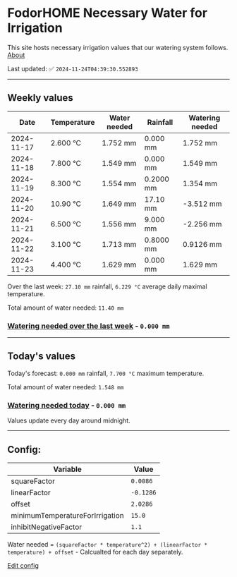 # FodorHOME Necessary Water for Irrigation

This site hosts necessary irrigation values that our watering system follows. [About](https://github.com/redyau/irrigation)

Last updated: ✅ `2024-11-24T04:39:30.552893`

---

## Weekly values

| Date | Temperature | Water needed | Rainfall | Watering needed |
|-----|-----|-----|-----|-----|
| 2024-11-17 | 2.600 °C | 1.752 mm | 0.000 mm | 1.752 mm |
| 2024-11-18 | 7.800 °C | 1.549 mm | 0.000 mm | 1.549 mm |
| 2024-11-19 | 8.300 °C | 1.554 mm | 0.2000 mm | 1.354 mm |
| 2024-11-20 | 10.90 °C | 1.649 mm | 17.10 mm | -3.512 mm |
| 2024-11-21 | 6.500 °C | 1.556 mm | 9.000 mm | -2.256 mm |
| 2024-11-22 | 3.100 °C | 1.713 mm | 0.8000 mm | 0.9126 mm |
| 2024-11-23 | 4.400 °C | 1.629 mm | 0.000 mm | 1.629 mm |


Over the last week: `27.10 mm` rainfall, `6.229 °C` average daily maximal temperature.

Total amount of water needed: `11.40 mm`

### [Watering needed over the last week](lastweek.txt) - `0.000 mm`

---

## Today's values

Today's forecast: `0.000 mm` rainfall, `7.700 °C` maximum temperature.

Total amount of water needed: `1.548 mm`

### [Watering needed today](today.txt) - `0.000 mm`

Values update every day around midnight.

---

## Config:

| Variable | Value |
|-----|-----|
| squareFactor | `0.0086` |
| linearFactor | `-0.1286` |
| offset | `2.0286` |
| minimumTemperatureForIrrigation | `15.0` |
| inhibitNegativeFactor | `1.1` |

Water needed = `(squareFactor * temperature^2) + (linearFactor * temperature) + offset` - Calcualted for each day separately.

[Edit config](https://github.com/RedyAu/irrigation/edit/main/config.json)
